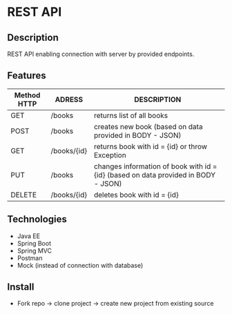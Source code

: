 # REST API
## Description
REST API enabling connection with server by provided endpoints.

## Features
| Method HTTP  | ADRESS | DESCRIPTION |
| ------------- | ------------- |------------- |
| GET  | /books  | returns list of all books  |
| POST  | /books  | creates new book (based on data provided in BODY - JSON)  |
| GET  | /books/{id}  | returns book with id = {id} or throw Exception  |
| PUT  | /books  | changes information of book with id = {id} (based on data provided in BODY - JSON) |
| DELETE  | /books/{id} | deletes book with id = {id}  |


## Technologies
- Java EE
- Spring Boot
- Spring MVC
- Postman
- Mock (instead of connection with database)


## Install
- Fork repo -> clone project -> create new project from existing source
